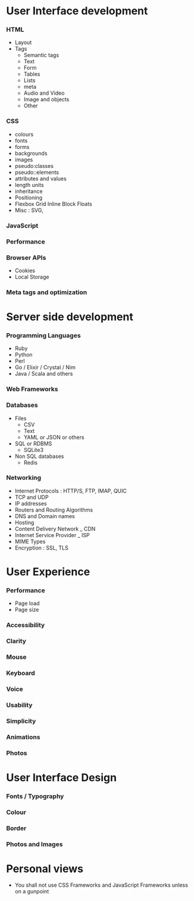 # User Interface development

### HTML
- Layout
- Tags
    - Semantic tags
    - Text
    - Form
    - Tables
    - Lists
    - meta
    - Audio and Video
    - Image and objects
    - Other

### CSS
- colours
- fonts
- forms
- backgrounds
- images
- pseudo:classes
- pseudo::elements
- attributes and values
- length units
- inheritance
- Positioning
- Flexbox Grid Inline Block Floats
- Misc : SVG, 

### JavaScript

### Performance

### Browser APIs
- Cookies
- Local Storage

### Meta tags and optimization

# Server side development

### Programming Languages
- Ruby
- Python
- Perl
- Go / Elixir / Crystal / Nim
- Java / Scala and others
### Web Frameworks

### Databases
- Files
    - CSV
    - Text
    - YAML or JSON or others
- SQL or RDBMS
    - SQLite3
- Non SQL databases
    - Redis

### Networking
- Internet Protocols : HTTP/S, FTP, IMAP, QUIC
- TCP and UDP
- IP addresses
- Routers and Routing Algorithms
- DNS and Domain names
- Hosting
- Content Delivery Network _ CDN
- Internet Service Provider _ ISP
- MIME Types
- Encryption : SSL, TLS

# User Experience

### Performance
- Page load
- Page size

### Accessibility

### Clarity

### Mouse

### Keyboard

### Voice

### Usability

### Simplicity

### Animations

### Photos

# User Interface Design

### Fonts / Typography

### Colour

### Border

### Photos and Images


# Personal views

- You shall not use CSS Frameworks and JavaScript Frameworks unless on a gunpoint
